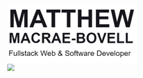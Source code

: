 <!--### Hi there 👋-->

<!--
**MathyouMB/MathyouMB** is a ✨ _special_ ✨ repository because its `README.md` (this file) appears on your GitHub profile.

Here are some ideas to get you started:

- 🔭 I’m currently working on ...
- 🌱 I’m currently learning ...
- 👯 I’m looking to collaborate on ...
- 🤔 I’m looking for help with ...
- 💬 Ask me about ...
- 📫 How to reach me: ...
- 😄 Pronouns: ...
- ⚡ Fun fact: ...
-->
<div class="d-flex">
   <div><img src="https://github.com/MathyouMB/MathyouMB/blob/master/name.png" width="300px"></img></div>  
   <div><img src="https://github.com/MathyouMB/MathyouMB/blob/master/skill_wheel.gif" width="400px"></img></div>
</div>
<!--
<div class="d-flex flex-row">
  <div class="d-flex flex-column" height="600px">
     <div><img src="https://github.com/MathyouMB/MathyouMB/blob/master/name.png" width="300px"></img></div>  
     <div class="d-flex flex-row">
          <div><img src="https://github.com/MathyouMB/MathyouMB/blob/master/viewmywork.png" width="100px"></img></div>  
          <div><img src="https://github.com/MathyouMB/MathyouMB/blob/master/downloadcv.png" width="100px"></img></div>  
     </div>
  </div>
</div>
<br>
<div><img src="https://github.com/MathyouMB/MathyouMB/blob/master/skill_wheel.gif" width="400px"align="right"></img></div>
-->
